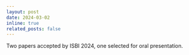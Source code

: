 ```yaml
---
layout: post
date: 2024-03-02
inline: true
related_posts: false
---
```


Two papers accepted by ISBI 2024, one selected for oral presentation. 
